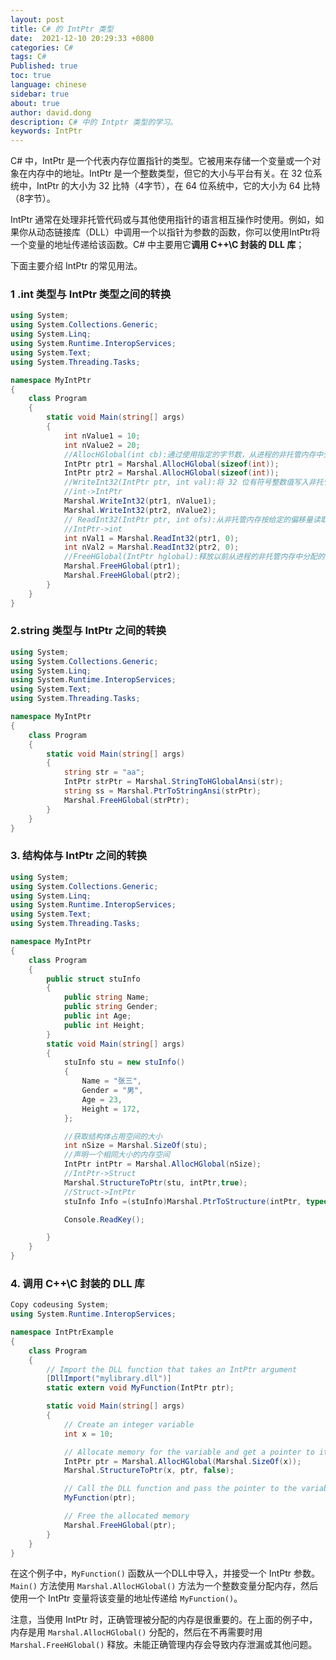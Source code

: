 ```yaml
---
layout: post
title: C# 的 IntPtr 类型
date:  2021-12-10 20:29:33 +0800
categories: C#
tags: C#
Published: true
toc: true
language: chinese
sidebar: true
about: true
author: david.dong
description: C# 中的 Intptr 类型的学习。
keywords: IntPtr 
---
```


C# 中，IntPtr 是一个代表内存位置指针的类型。它被用来存储一个变量或一个对象在内存中的地址。IntPtr 是一个整数类型，但它的大小与平台有关。在 32 位系统中，IntPtr 的大小为 32 比特（4字节），在 64 位系统中，它的大小为 64 比特（8字节）。

IntPtr 通常在处理非托管代码或与其他使用指针的语言相互操作时使用。例如，如果你从动态链接库（DLL）中调用一个以指针为参数的函数，你可以使用IntPtr将一个变量的地址传递给该函数。C# 中主要用它**调用 C++\C 封装的 DLL 库**；

下面主要介绍 IntPtr 的常见用法。

### 1 .int 类型与 IntPtr 类型之间的转换

```csharp
using System;
using System.Collections.Generic;
using System.Linq;
using System.Runtime.InteropServices;
using System.Text;
using System.Threading.Tasks;

namespace MyIntPtr
{
    class Program
    {
        static void Main(string[] args)
        {
            int nValue1 = 10;
            int nValue2 = 20;
            //AllocHGlobal(int cb):通过使用指定的字节数，从进程的非托管内存中分配内存。
            IntPtr ptr1 = Marshal.AllocHGlobal(sizeof(int));
            IntPtr ptr2 = Marshal.AllocHGlobal(sizeof(int));
            //WriteInt32(IntPtr ptr, int val):将 32 位有符号整数值写入非托管内存。
            //int->IntPtr
            Marshal.WriteInt32(ptr1, nValue1);
            Marshal.WriteInt32(ptr2, nValue2);
            // ReadInt32(IntPtr ptr, int ofs):从非托管内存按给定的偏移量读取一个 32 位带符号整数
            //IntPtr->int
            int nVal1 = Marshal.ReadInt32(ptr1, 0);
            int nVal2 = Marshal.ReadInt32(ptr2, 0);
            //FreeHGlobal(IntPtr hglobal):释放以前从进程的非托管内存中分配的内存。
            Marshal.FreeHGlobal(ptr1);
            Marshal.FreeHGlobal(ptr2);
        }
    }
}
```

### 2.string 类型与 IntPtr 之间的转换

```csharp
using System;
using System.Collections.Generic;
using System.Linq;
using System.Runtime.InteropServices;
using System.Text;
using System.Threading.Tasks;

namespace MyIntPtr
{
    class Program
    {
        static void Main(string[] args)
        {
            string str = "aa";
            IntPtr strPtr = Marshal.StringToHGlobalAnsi(str);
            string ss = Marshal.PtrToStringAnsi(strPtr);
            Marshal.FreeHGlobal(strPtr);  
        }
    }
}
```

### 3. 结构体与 IntPtr 之间的转换

```csharp
using System;
using System.Collections.Generic;
using System.Linq;
using System.Runtime.InteropServices;
using System.Text;
using System.Threading.Tasks;

namespace MyIntPtr
{
    class Program
    {
        public struct stuInfo
        {
            public string Name;
            public string Gender;
            public int Age;
            public int Height;
        }
        static void Main(string[] args)
        {
            stuInfo stu = new stuInfo()
            {
                Name = "张三",
                Gender = "男",
                Age = 23,
                Height = 172,
            };

            //获取结构体占用空间的大小
            int nSize = Marshal.SizeOf(stu);
            //声明一个相同大小的内存空间
            IntPtr intPtr = Marshal.AllocHGlobal(nSize);
            //IntPtr->Struct
            Marshal.StructureToPtr(stu, intPtr,true);
            //Struct->IntPtr
            stuInfo Info =(stuInfo)Marshal.PtrToStructure(intPtr, typeof(stuInfo));

            Console.ReadKey();

        }
    }
}
```

### 4.  调用 C++\C 封装的 DLL 库

```csharp
Copy codeusing System;
using System.Runtime.InteropServices;

namespace IntPtrExample
{
    class Program
    {
        // Import the DLL function that takes an IntPtr argument
        [DllImport("mylibrary.dll")]
        static extern void MyFunction(IntPtr ptr);

        static void Main(string[] args)
        {
            // Create an integer variable
            int x = 10;

            // Allocate memory for the variable and get a pointer to it
            IntPtr ptr = Marshal.AllocHGlobal(Marshal.SizeOf(x));
            Marshal.StructureToPtr(x, ptr, false);

            // Call the DLL function and pass the pointer to the variable
            MyFunction(ptr);

            // Free the allocated memory
            Marshal.FreeHGlobal(ptr);
        }
    }
}
```

在这个例子中，`MyFunction()` 函数从一个DLL中导入，并接受一个 IntPtr 参数。`Main()` 方法使用 `Marshal.AllocHGlobal()` 方法为一个整数变量分配内存，然后使用一个 IntPtr 变量将该变量的地址传递给 `MyFunction()`。

注意，当使用 IntPtr 时，正确管理被分配的内存是很重要的。在上面的例子中，内存是用 `Marshal.AllocHGlobal()` 分配的，然后在不再需要时用 `Marshal.FreeHGlobal()` 释放。未能正确管理内存会导致内存泄漏或其他问题。
